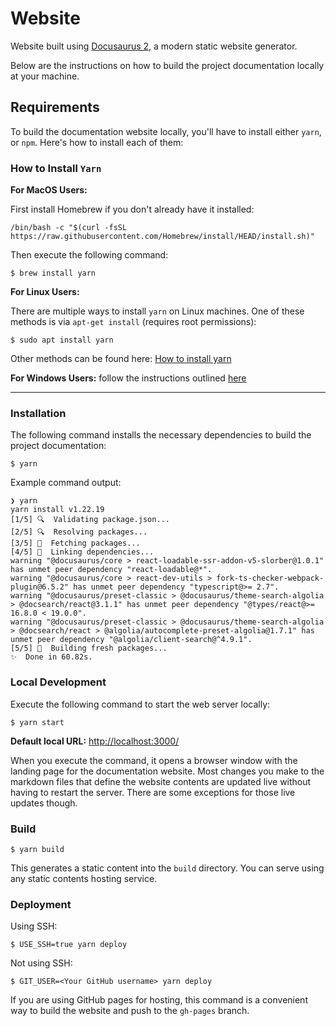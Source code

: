 # Website

Website built using [Docusaurus 2](https://docusaurus.io/),
a modern static website generator.

Below are the instructions on how to build the project documentation locally
at your machine.

## Requirements

To build the documentation website locally, you'll have to install either
`yarn`, or `npm`. Here's how to install each of them:

### How to Install `Yarn`

**For MacOS Users:**

First install Homebrew if you don't already have it installed:

```
/bin/bash -c "$(curl -fsSL https://raw.githubusercontent.com/Homebrew/install/HEAD/install.sh)"
```

Then execute the following command:

```
$ brew install yarn
```


**For Linux Users:**

There are multiple ways to install `yarn` on Linux machines. One of these methods
is via `apt-get install` (requires root permissions):

```
$ sudo apt install yarn
```

Other methods can be found here: [How to install yarn](https://itslinuxfoss.com/yarn-command-not-found/#:~:text=The%20%E2%80%9Cyarn%20command%20not%20found%E2%80%9D%20error%20is%20invoked%20when%20the,sudo%20apt%20install%20cmdtest%E2%80%9D%20commands.)

**For Windows Users:** follow the instructions outlined [here](https://classic.yarnpkg.com/lang/en/docs/install/#mac-stable)

----

### Installation

The following command installs the necessary dependencies to build the project
documentation:

```
$ yarn
```

Example command output:
```
❯ yarn
yarn install v1.22.19
[1/5] 🔍  Validating package.json...
[2/5] 🔍  Resolving packages...
[3/5] 🚚  Fetching packages...
[4/5] 🔗  Linking dependencies...
warning "@docusaurus/core > react-loadable-ssr-addon-v5-slorber@1.0.1" has unmet peer dependency "react-loadable@*".
warning "@docusaurus/core > react-dev-utils > fork-ts-checker-webpack-plugin@6.5.2" has unmet peer dependency "typescript@>= 2.7".
warning "@docusaurus/preset-classic > @docusaurus/theme-search-algolia > @docsearch/react@3.1.1" has unmet peer dependency "@types/react@>= 16.8.0 < 19.0.0".
warning "@docusaurus/preset-classic > @docusaurus/theme-search-algolia > @docsearch/react > @algolia/autocomplete-preset-algolia@1.7.1" has unmet peer dependency "@algolia/client-search@^4.9.1".
[5/5] 🔨  Building fresh packages...
✨  Done in 60.82s.

```


### Local Development

Execute the following command to start the web server locally:

```
$ yarn start
```

**Default local URL:** [http://localhost:3000/](http://localhost:3000/)

When you execute the command, it opens a browser window with the landing page
for the documentation website. Most changes you make to the
markdown files that define the website contents are updated live
without having to restart the server. There are some exceptions for those
live updates though.

### Build

```
$ yarn build
```

This generates a static content into the `build` directory.
You can serve using any static contents hosting service.

### Deployment

Using SSH:

```
$ USE_SSH=true yarn deploy
```

Not using SSH:

```
$ GIT_USER=<Your GitHub username> yarn deploy
```

If you are using GitHub pages for hosting, this command is a convenient way to build the website and push to the `gh-pages` branch.
